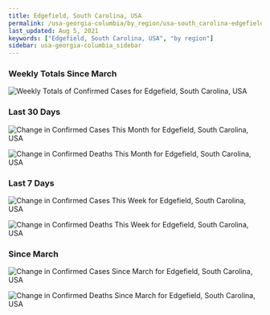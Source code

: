 ```yaml
---
title: Edgefield, South Carolina, USA
permalink: /usa-georgia-columbia/by_region/usa-south_carolina-edgefield-by_region.html
last_updated: Aug 5, 2021
keywords: ["Edgefield, South Carolina, USA", "by region"]
sidebar: usa-georgia-columbia_sidebar
---
```


<h3>Weekly Totals Since March</h3>

![Weekly Totals of Confirmed Cases for Edgefield, South Carolina, USA](/covid_tracker/images/graphs/usa-south_carolina-edgefield-weekly_totals_graph.png)

<h3>Last 30 Days</h3>

![Change in Confirmed Cases This Month for Edgefield, South Carolina, USA](/covid_tracker/images/graphs/usa-south_carolina-edgefield-delta_confirmed-30_days_graph.png)

![Change in Confirmed Deaths This Month for Edgefield, South Carolina, USA](/covid_tracker/images/graphs/usa-south_carolina-edgefield-delta_deaths-30_days_graph.png)

<h3>Last 7 Days</h3>

![Change in Confirmed Cases This Week for Edgefield, South Carolina, USA](/covid_tracker/images/graphs/usa-south_carolina-edgefield-delta_confirmed-7_days_graph.png)

![Change in Confirmed Deaths This Week for Edgefield, South Carolina, USA](/covid_tracker/images/graphs/usa-south_carolina-edgefield-delta_deaths-7_days_graph.png)

<h3>Since March</h3>

![Change in Confirmed Cases Since March for Edgefield, South Carolina, USA](/covid_tracker/images/graphs/usa-south_carolina-edgefield-delta_confirmed-since_march_graph.png)

![Change in Confirmed Deaths Since March for Edgefield, South Carolina, USA](/covid_tracker/images/graphs/usa-south_carolina-edgefield-delta_deaths-since_march_graph.png)
